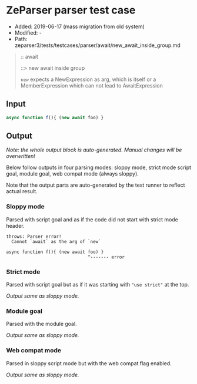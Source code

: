# ZeParser parser test case

- Added: 2019-06-17 (mass migration from old system)
- Modified: -
- Path: zeparser3/tests/testcases/parser/await/new_await_inside_group.md

> :: await
>
> ::> new await inside group
>
> `new` expects a NewExpression as arg, which is itself or a MemberExpression which can not lead to AwaitExpression

## Input

`````js
async function f(){ (new await foo) }
`````

## Output

_Note: the whole output block is auto-generated. Manual changes will be overwritten!_

Below follow outputs in four parsing modes: sloppy mode, strict mode script goal, module goal, web compat mode (always sloppy).

Note that the output parts are auto-generated by the test runner to reflect actual result.

### Sloppy mode

Parsed with script goal and as if the code did not start with strict mode header.

`````
throws: Parser error!
  Cannot `await` as the arg of `new`

async function f(){ (new await foo) }
                               ^------- error
`````

### Strict mode

Parsed with script goal but as if it was starting with `"use strict"` at the top.

_Output same as sloppy mode._

### Module goal

Parsed with the module goal.

_Output same as sloppy mode._

### Web compat mode

Parsed in sloppy script mode but with the web compat flag enabled.

_Output same as sloppy mode._
